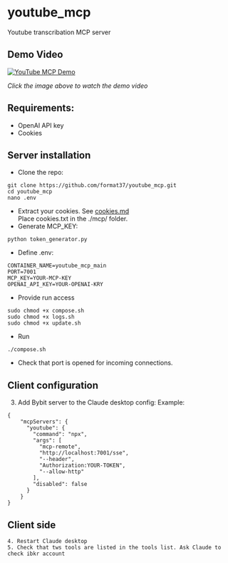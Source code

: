# youtube_mcp
Youtube transcribation MCP server

## Demo Video

[![YouTube MCP Demo](https://img.youtube.com/vi/bS5vKuehzEE/maxresdefault.jpg)](https://youtu.be/bS5vKuehzEE)

*Click the image above to watch the demo video*

## Requirements:
* OpenAI API key
* Cookies

## Server installation
* Clone the repo:
```
git clone https://github.com/format37/youtube_mcp.git
cd youtube_mcp
nano .env
```
* Extract your cookies. See [cookies.md](./cookies.md)  
Place cookies.txt in the ./mcp/ folder.
* Generate MCP_KEY:
```
python token_generator.py
```
* Define .env:
```
CONTAINER_NAME=youtube_mcp_main
PORT=7001
MCP_KEY=YOUR-MCP-KEY
OPENAI_API_KEY=YOUR-OPENAI-KRY
```
* Provide run access
```
sudo chmod +x compose.sh
sudo chmod +x logs.sh
sudo chmod +x update.sh
```
* Run
```
./compose.sh
```
* Check that port is opened for incoming connections.

## Client configuration
3. Add Bybit server to the Claude desktop config:
Example:
```
{
    "mcpServers": {
      "youtube": {
        "command": "npx",
        "args": [
          "mcp-remote",
          "http://localhost:7001/sse",
          "--header",
          "Authorization:YOUR-TOKEN",
          "--allow-http"
        ],
        "disabled": false
      }
    }
}
```
## Client side
```
4. Restart Claude desktop
5. Check that tws tools are listed in the tools list. Ask Claude to check ibkr account